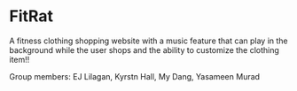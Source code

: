 # FitRat
A fitness clothing shopping website with a music feature that can play in the background while the user shops and the ability to customize the clothing item!!

Group members: EJ Lilagan, Kyrstn Hall, My Dang, Yasameen Murad 



